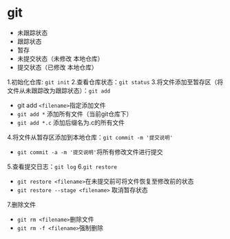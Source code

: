 # git
* 未跟踪状态
* 跟踪状态
* 暂存
* 未提交状态（未修改  本地仓库）
* 提交状态（已修改 本地仓库）

1.初始化仓库: `git init`
2.查看仓库状态：`git status`
3.将文件添加至暂存区（将文件从未跟踪改为跟踪状态）：`git add`
  * git add `<filename>`指定添加文件
  * `git add *` 添加所有文件（当前git仓库下）
  * `git add *.c` 添加后缀名为.c的所有文件

4.将文件从暂存区添加到本地仓库：`git commit -m '提交说明'`
* `git commit -a -m '提交说明'`将所有修改文件进行提交

5.查看提交日志：`git log`
6.`git restore`
* `git restore <filename>`在未提交前可将文件恢复至修改前的状态
* `git restore --stage <filename>` 取消暂存状态
  
7.删除文件
* `git rm <filename>`删除文件
* `git rm -f <filename>`强制删除